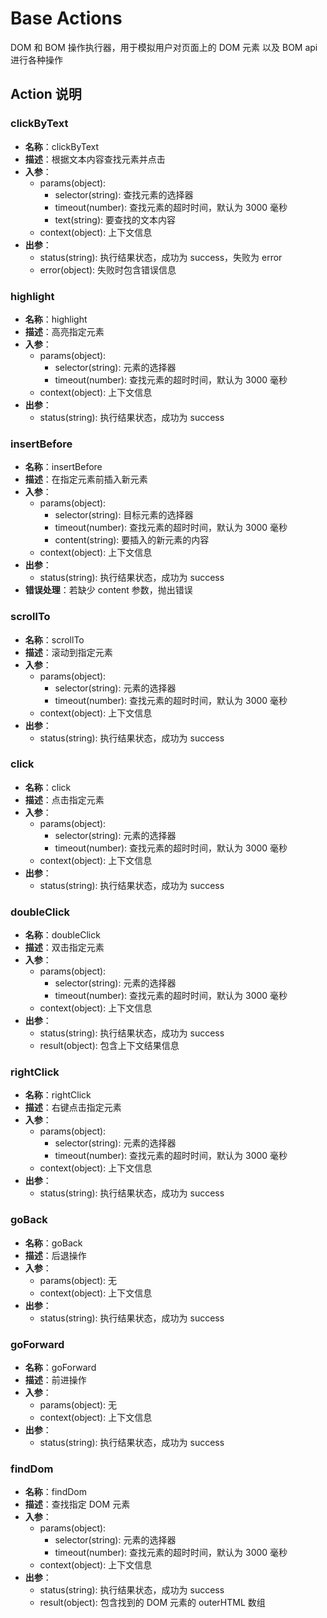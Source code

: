 # Base Actions

DOM 和 BOM 操作执行器，用于模拟用户对页面上的 DOM 元素 以及 BOM api 进行各种操作

## Action 说明

### clickByText

- **名称**：clickByText
- **描述**：根据文本内容查找元素并点击
- **入参**：
  - params(object):
    - selector(string): 查找元素的选择器
    - timeout(number): 查找元素的超时时间，默认为 3000 毫秒
    - text(string): 要查找的文本内容
  - context(object): 上下文信息
- **出参**：
  - status(string): 执行结果状态，成功为 success，失败为 error
  - error(object): 失败时包含错误信息

### highlight

- **名称**：highlight
- **描述**：高亮指定元素
- **入参**：
  - params(object):
    - selector(string): 元素的选择器
    - timeout(number): 查找元素的超时时间，默认为 3000 毫秒
  - context(object): 上下文信息
- **出参**：
  - status(string): 执行结果状态，成功为 success

### insertBefore

- **名称**：insertBefore
- **描述**：在指定元素前插入新元素
- **入参**：
  - params(object):
    - selector(string): 目标元素的选择器
    - timeout(number): 查找元素的超时时间，默认为 3000 毫秒
    - content(string): 要插入的新元素的内容
  - context(object): 上下文信息
- **出参**：
  - status(string): 执行结果状态，成功为 success
- **错误处理**：若缺少 content 参数，抛出错误

### scrollTo

- **名称**：scrollTo
- **描述**：滚动到指定元素
- **入参**：
  - params(object):
    - selector(string): 元素的选择器
    - timeout(number): 查找元素的超时时间，默认为 3000 毫秒
  - context(object): 上下文信息
- **出参**：
  - status(string): 执行结果状态，成功为 success

### click

- **名称**：click
- **描述**：点击指定元素
- **入参**：
  - params(object):
    - selector(string): 元素的选择器
    - timeout(number): 查找元素的超时时间，默认为 3000 毫秒
  - context(object): 上下文信息
- **出参**：
  - status(string): 执行结果状态，成功为 success

### doubleClick

- **名称**：doubleClick
- **描述**：双击指定元素
- **入参**：
  - params(object):
    - selector(string): 元素的选择器
    - timeout(number): 查找元素的超时时间，默认为 3000 毫秒
  - context(object): 上下文信息
- **出参**：
  - status(string): 执行结果状态，成功为 success
  - result(object): 包含上下文结果信息

### rightClick

- **名称**：rightClick
- **描述**：右键点击指定元素
- **入参**：
  - params(object):
    - selector(string): 元素的选择器
    - timeout(number): 查找元素的超时时间，默认为 3000 毫秒
  - context(object): 上下文信息
- **出参**：
  - status(string): 执行结果状态，成功为 success

### goBack

- **名称**：goBack
- **描述**：后退操作
- **入参**：
  - params(object): 无
  - context(object): 上下文信息
- **出参**：
  - status(string): 执行结果状态，成功为 success

### goForward

- **名称**：goForward
- **描述**：前进操作
- **入参**：
  - params(object): 无
  - context(object): 上下文信息
- **出参**：
  - status(string): 执行结果状态，成功为 success

### findDom

- **名称**：findDom
- **描述**：查找指定 DOM 元素
- **入参**：
  - params(object):
    - selector(string): 元素的选择器
    - timeout(number): 查找元素的超时时间，默认为 3000 毫秒
  - context(object): 上下文信息
- **出参**：
  - status(string): 执行结果状态，成功为 success
  - result(object): 包含找到的 DOM 元素的 outerHTML 数组

